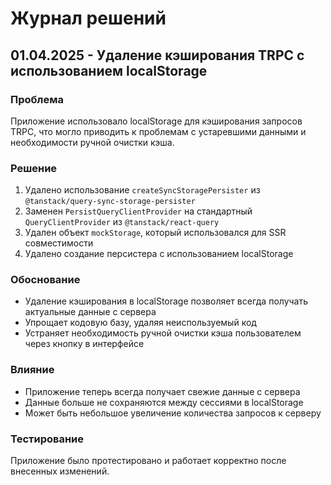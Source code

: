 # Журнал решений

## 01.04.2025 - Удаление кэширования TRPC с использованием localStorage

### Проблема
Приложение использовало localStorage для кэширования запросов TRPC, что могло приводить к проблемам с устаревшими данными и необходимости ручной очистки кэша.

### Решение
1. Удалено использование `createSyncStoragePersister` из `@tanstack/query-sync-storage-persister`
2. Заменен `PersistQueryClientProvider` на стандартный `QueryClientProvider` из `@tanstack/react-query`
3. Удален объект `mockStorage`, который использовался для SSR совместимости
4. Удалено создание персистера с использованием localStorage

### Обоснование
- Удаление кэширования в localStorage позволяет всегда получать актуальные данные с сервера
- Упрощает кодовую базу, удаляя неиспользуемый код
- Устраняет необходимость ручной очистки кэша пользователем через кнопку в интерфейсе

### Влияние
- Приложение теперь всегда получает свежие данные с сервера
- Данные больше не сохраняются между сессиями в localStorage
- Может быть небольшое увеличение количества запросов к серверу

### Тестирование
Приложение было протестировано и работает корректно после внесенных изменений.